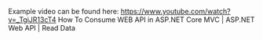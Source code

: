 Example video can be found here: https://www.youtube.com/watch?v=_TgiJR13cT4
How To Consume WEB API in ASP.NET Core MVC | ASP.NET Web API | Read Data
